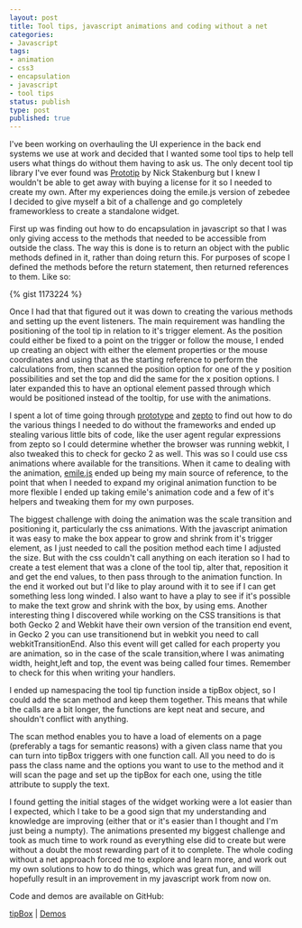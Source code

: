 ```yaml
--- 
layout: post
title: Tool tips, javascript animations and coding without a net
categories:
- Javascript
tags: 
- animation
- css3
- encapsulation
- javascript
- tool tips
status: publish
type: post
published: true
---
```

I've been working on overhauling the UI experience in the back end systems we use at work and decided that I wanted some tool tips to help tell users what things 
do without them having to ask us. The only decent tool tip library I've ever found was [Prototip](http://www.nickstakenburg.com/projects/prototip/) by Nick 
Stakenburg but I knew I wouldn't be able to get away with buying a license for it so I needed to create my own. After my experiences doing the emile.js version of 
zebedee I decided to give myself a bit of a challenge and go completely frameworkless to create a standalone widget.

First up was finding out how to do encapsulation in javascript so that I was only giving access to the methods that needed to be accessible from outside the class.
The way this is done is to return an object with the public methods defined in it, rather than doing return this. For purposes of scope I defined the methods 
before the return statement, then returned references to them. Like so:

{% gist 1173224 %}

Once I had that that figured out it was down to creating the various methods and setting up the event listeners. The main requirement was handling the 
positioning of the tool tip in relation to it's trigger element. As the position could either be fixed to a point on the trigger or follow the mouse, I ended up 
creating an object with either the element properties or the mouse coordinates and using that as the starting reference to perform the calculations from, then 
scanned the position option for one of the y position possibilities and set the top and did the same for the x position options. I later expanded this to have an 
optional element passed through which would be positioned instead of the tooltip, for use with the animations.

I spent a lot of time going through [prototype](http://prototypejs.org) and [zepto](http://zeptojs.com) to find out how to do the various things I needed to do 
without the frameworks and ended up stealing various little bits of code, like the user agent regular expressions from zepto so I could determine whether the 
browser was running webkit, I also tweaked this to check for gecko 2 as well. This was so I could use css animations where available for the transitions. When it 
came to dealing with the animation, [emile.js](http://github.com/madrobby/emile) ended up being my main source of reference, to the point that when I needed to 
expand my original animation function to be more flexible I ended up taking emile's animation code and a few of it's helpers and tweaking them for my own purposes.

The biggest challenge with doing the animation was the scale transition and positioning it, particularly the css animations. With the javascript animation it was 
easy to make the box appear to grow and shrink from it's trigger element, as I just needed to call the position method each time I adjusted the size. But with the 
css couldn't call anything on each iteration so I had to create a test element that was a clone of the tool tip, alter that, reposition it and get the end values, 
to then pass through to the animation function. In the end it worked out but I'd like to play around with it to see if I can get something less long winded. I also 
want to have a play to see if it's possible to make the text grow and shrink with the box, by using ems. Another interesting thing I discovered while working on the 
CSS transitions is that both Gecko 2 and Webkit have their own version of the transition end event, in Gecko 2 you can use transitionend but in webkit you need to 
call webkitTransitionEnd. Also this event will get called for each property you are animation, so in the case of the scale transition,where I was animating width,
height,left and top, the event was being called four times. Remember to check for this when writing your handlers.

I ended up namespacing the tool tip function inside a tipBox object, so I could add the scan method and keep them together. This means that while the calls are a 
bit longer, the functions are kept neat and secure, and shouldn't conflict with anything.

The scan method enables you to have a load of elements on a page (preferably a tags for semantic reasons) with a given class name that you can turn into tipBox 
triggers with one function call. All you need to do is pass the class name and the options you want to use to the method and it will scan the page and set up the 
tipBox for each one, using the title attribute to supply the text.

I found getting the initial stages of the widget working were a lot easier than I expected, which I take to be a good sign that my understanding and knowledge are
improving (either that or it's easier than I thought and I'm just being a numpty). The animations presented my biggest challenge and took as much time to work 
round as everything else did to create but were without a doubt the most rewarding part of it to complete. The whole coding without a net approach forced me to 
explore and learn more, and work out my own solutions to how to do things, which was great fun, and will hopefully result in an improvement in my javascript work 
from now on.

Code and demos are available on GitHub:

[tipBox](https://github.com/OiNutter/tipBox) | [Demos](http://oinutter.github.com/tipBox/)

